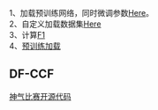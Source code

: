 1、加载预训练网络，同时微调参数[Here](https://zhuanlan.zhihu.com/p/25983105)。<br>
2、自定义加载数据集[Here](https://zhuanlan.zhihu.com/p/37131822) <br>
3、计算[F1](https://blog.csdn.net/qq_16234613/article/details/80039080) <br>
4、[预训练加载](https://zhuanlan.zhihu.com/p/25980324) <br>

## DF-CCF
[神气比赛开源代码](https://github.com/PanJianning/2018-shenqi-image-classification)

